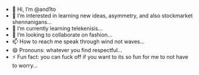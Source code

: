 - 👋 Hi, I’m @and1to
- 👀 I’m interested in learning new ideas, asymmetry, and also stockmarket shennanigans...
- 🌱 I’m currently learning telekenisis...
- 💞️ I’m looking to collaborate on fashion...
- 📫 How to reach me speak through wind not waves...
- 😄 Pronouns: whatever you find respectful...
- ⚡ Fun fact: you can fuck off if you want to its so fun for me to not have to worry...

<!---
and1to/and1to is a ✨ special ✨ repository because its `README.md` (this file) appears on your GitHub profile.
You can click the Preview link to take a look at your changes.
--->

